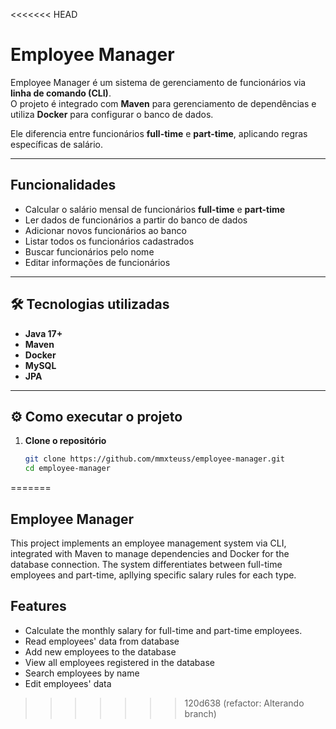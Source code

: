 <<<<<<< HEAD
#  Employee Manager

Employee Manager é um sistema de gerenciamento de funcionários via **linha de comando (CLI)**.  
O projeto é integrado com **Maven** para gerenciamento de dependências e utiliza **Docker** para configurar o banco de dados.  

Ele diferencia entre funcionários **full-time** e **part-time**, aplicando regras específicas de salário.

---

##  Funcionalidades
-  Calcular o salário mensal de funcionários **full-time** e **part-time**  
-  Ler dados de funcionários a partir do banco de dados  
-  Adicionar novos funcionários ao banco  
-  Listar todos os funcionários cadastrados  
-  Buscar funcionários pelo nome  
-  Editar informações de funcionários  

---

## 🛠️ Tecnologias utilizadas
- **Java 17+**  
- **Maven**  
- **Docker**
- **MySQL**
- **JPA**

---

## ⚙️ Como executar o projeto

1. **Clone o repositório**  
   ```bash
   git clone https://github.com/mmxteuss/employee-manager.git
   cd employee-manager
=======
## Employee Manager
This project implements an employee management system via CLI, integrated with Maven to manage dependencies and Docker for the database connection. The system differentiates between full-time employees and part-time, apllying specific salary rules for each type.

## Features
- Calculate the monthly salary for full-time and part-time employees.
- Read employees' data from database
- Add new employees to the database
- View all employees registered in the database
- Search employees by name
- Edit employees' data
>>>>>>> 120d638 (refactor:  Alterando branch)
